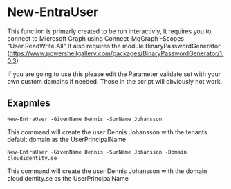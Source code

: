 # New-EntraUser
This function is primarly created to be run interactivly, it requires you to connect to Microsoft Graph using 
Connect-MgGraph -Scopes "User.ReadWrite.All"
It also requires the module BinaryPasswordGenerator (https://www.powershellgallery.com/packages/BinaryPasswordGenerator/1.0.3)

If you are going to use this please edit the Parameter validate set with your own custom domains if needed. Those in the script will obviously not work.

## Exapmles 
```
New-EntraUser -GivenName Dennis -SurName Johansson
```
This command will create the user Dennis Johansson with the tenants default domain as the UserPrincipalName

```
New-EntraUser -GivenName Dennis -SurName Johansson -Domain cloudidentity.se
```
This command will create the user Dennis Johansson with the domain cloudidentity.se as the UserPrincipalName
